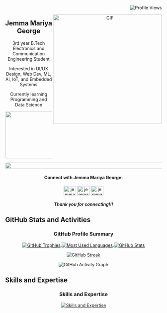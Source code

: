 <p align="right">
  <img src="https://komarev.com/ghpvc/?username=jemma-mg&label=Profile%20views&color=0e75b6&style=flat" alt="Profile Views">
</p>

<a target="blank" align="center" >
<!--   <img align="right" height="260" width="350" alt="GIF" src="https://media.giphy.com/media/paTz7UZbPfTZFRYnnB/giphy.gif"> -->
  
  <img align="right" width="350" alt="GIF" src="https://media.giphy.com/media/paTz7UZbPfTZFRYnnB/giphy.gif">
</a>

<p align="center">
  <h2 align="center">Jemma Mariya George</h2>
  <p align="center"> 3rd year B.Tech Electronics and Communication Engineering Student </p>
  <p align="center"> Interested in UI/UX Design, Web Dev, ML, AI, IoT, and Embedded Systems </p>
  <p align="center"> Currently learning Programming and Data Science </p>
  <p align="center"><img height=150px src="https://media.giphy.com/media/5GhLbhs7deKnSaFwGC/giphy.gif" /></p>
<!--   <p align="center"><img height=150px src="https://media.giphy.com/media/l378c04F2fjeZ7vH2/giphy.gif"/></p> -->
</p>

<p align="right">
  <a href="https://ibb.co/Zg7Y7N2">
    <img height="20" width="1000" src="https://i.ibb.co/R6dBd7j/596357.jpg" alt="Landscape Image">
  </a>
</p>

<p align="center">
  <h4 align="center">Connect with Jemma Mariya George:</h4>
  <p align="center">
  <a href="https://linkedin.com/in/jemma-mariya-george" target="blank"><img align="center" src="https://cdn.jsdelivr.net/npm/simple-icons@3.0.1/icons/linkedin.svg" alt="jemma-mariya-george" height="30" width="40" /></a>
  <a href="https://twitter.com/jemma_m_g" target="blank"><img align="center" src="https://cdn.jsdelivr.net/npm/simple-icons@3.0.1/icons/twitter.svg" alt="jemma_m_g" height="30" width="40" /></a>
  <a href="https://github.com/jemma-mg" target="blank"><img align="center" src="https://cdn.jsdelivr.net/npm/simple-icons@3.0.1/icons/github.svg" alt="jemma-mg" height="30" width="40" /></a>
  </p>
  <h5 align="center"><i>Thank you for connecting!!!</i></h5>
</p>

## GitHub Stats and Activities

<div align="center">
  <h3>GitHub Profile Summary</h3>
  <a href="https://github.com/jemma-mg/github-profile-trophy">
    <img align="center" src="https://github-profile-trophy.vercel.app/?username=jemma-mg&column=5&row=1" alt="GitHub Trophies">
  </a>
  <a href="">
    <img align="center" src="https://github-readme-stats-git-masterrstaa-rickstaa.vercel.app/api/top-langs/?username=jemma-mg&langs_count=8&theme=vue&layout=compact" alt="Most Used Languages">
  </a>
  <a href="">
    <img align="center" src="https://github-readme-stats-sigma-five.vercel.app/api?username=jemma-mg&show_icons=true&include_all_commits=true&count_private=true&theme=vue&line_height=26" alt="GitHub Stats">
  </a>
  
  [![GitHub Streak](https://streak-stats.demolab.com/?user=jemma-mg)](https://git.io/streak-stats)
  
  ![GitHub Activity Graph](https://github-readme-activity-graph.vercel.app/graph?username=jemma-mg&theme=react&line=30a14e&point=40c463&area_color=216e39&area=true&radius=10)
</div>

## Skills and Expertise

<div align="center">
  <h3>Skills and Expertise</h3>
  <a href="https://skillicons.dev/icons?i=js,html,css,bootstrap,c,py,figma,ai,react,flask,github,git,linkedin">
    <img align="center" src="https://skillicons.dev/icons?i=js,html,css,bootstrap,c,py,figma,ai,react,flask,github,git,linkedin" alt="Skills and Expertise">
  </a>
</div>
